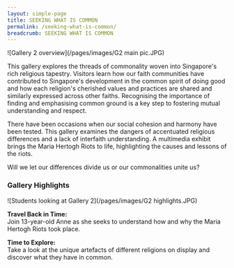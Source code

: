 ```yaml
---
layout: simple-page
title: SEEKING WHAT IS COMMON
permalink: /seeking-what-is-common/
breadcrumb: SEEKING WHAT IS COMMON
---
```


![Gallery 2 overview](/pages/images/G2 main pic.JPG)

This gallery explores the threads of commonality woven into Singapore's rich religious tapestry. Visitors learn how our faith communities have contributed to Singapore's development in the common spirit of doing good and how each religion's cherished values and practices are shared and similarly expressed across other faiths. Recognising the importance of finding and emphasising common ground is a key step to fostering mutual understanding and respect.

There have been occasions when our social cohesion and harmony have been tested. This gallery examines the dangers of accentuated religious differences and a lack of interfaith understanding. A multimedia exhibit brings the Maria Hertogh Riots to life, highlighting the causes and lessons of the riots.

Will we let our differences divide us or our commonalities unite us?

### **Gallery Highlights**
![Students looking at Gallery 2](/pages/images/G2 highlights.JPG)

**Travel Back in Time:** <br/>
Join 13-year-old Anne as she seeks to understand how and why the Maria Hertogh Riots took place.

**Time to Explore:** <br/>
Take a look at the unique artefacts of different religions on display and discover what they have in common.
